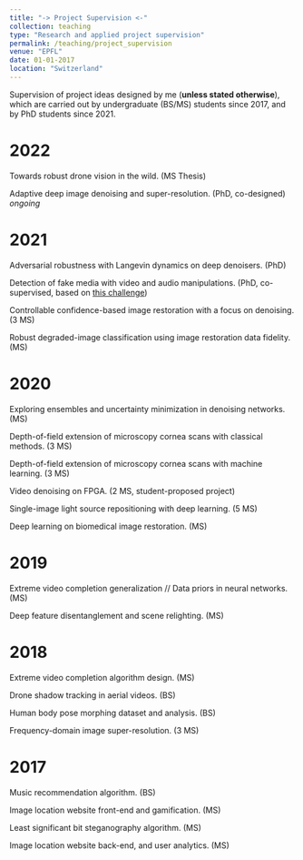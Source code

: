```yaml
---
title: "-> Project Supervision <-"
collection: teaching
type: "Research and applied project supervision"
permalink: /teaching/project_supervision
venue: "EPFL"
date: 01-01-2017
location: "Switzerland"
---
```



Supervision of project ideas designed by me (**unless stated otherwise**), which are carried out by undergraduate (BS/MS) students since 2017, and by PhD students since 2021.

2022
=====
Towards robust drone vision in the wild. (MS Thesis)

Adaptive deep image denoising and super-resolution. (PhD, co-designed) *ongoing*


2021
=====
Adversarial robustness with Langevin dynamics on deep denoisers. (PhD)

Detection of fake media with video and audio manipulations. (PhD, co-supervised, based on [this challenge](https://trustedmedia.aisingapore.org/))

Controllable confidence-based image restoration with a focus on denoising. (3 MS)

Robust degraded-image classification using image restoration data fidelity. (MS)


2020
=====
Exploring ensembles and uncertainty minimization in denoising networks. (MS)

Depth-of-field extension of microscopy cornea scans with classical methods. (3 MS)

Depth-of-field extension of microscopy cornea scans with machine learning. (3 MS)

Video denoising on FPGA. (2 MS, student-proposed project)

Single-image light source repositioning with deep learning. (5 MS)

Deep learning on biomedical image restoration. (MS)


2019
=====
Extreme video completion generalization // Data priors in neural networks. (MS)

Deep feature disentanglement and scene relighting. (MS)


2018
====
Extreme video completion algorithm design. (MS)

Drone shadow tracking in aerial videos. (BS)

Human body pose morphing dataset and analysis. (BS)

Frequency-domain image super-resolution. (3 MS)


2017
====
Music recommendation algorithm. (BS)

Image location website front-end and gamification. (MS)

Least significant bit steganography algorithm. (MS)

Image location website back-end, and user analytics. (MS)
